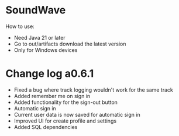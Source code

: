 
# SoundWave
How to use:
- Need Java 21 or later
- Go to out/artifacts download the latest version
- Only for Windows devices

# Change log a0.6.1

- Fixed a bug where track logging wouldn't work for the same track
- Added remember me on sign in
- Added functionality for the sign-out button
- Automatic sign in
- Current user data is now saved for automatic sign in
- Improved UI for create profile and settings
- Added SQL dependencies


